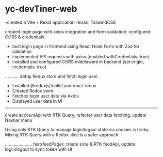 # yc-devTiner-web

-created a Vite + React application
-Install TailwindCSS


created login page with axios integration and form validation; configured CORS & credentials

- built login page in frontend using React Hook Form with Zod for validation
- implemented API requests with axios (enabled withCredentials: true)
- installed and configured CORS middleware in backend (set origin, credentials: true)

...........
Setup Redux store and fetch login user

- Installed @reduxjs/toolkit and react-redux
- Created Redux store
- Fetched login user data via Axios
- Displayed user data in UI

****************

create accountApi with RTK Query, refactor user data fetching, update Navbar menu

Using only RTK Query to manage login/logout state via cookies is tricky. 
Mixing RTK Query with a Redux slice is a safer approach.

......................
feat(feedPage): create slice & RTK feedApi, update login/logout to sync token with UI
